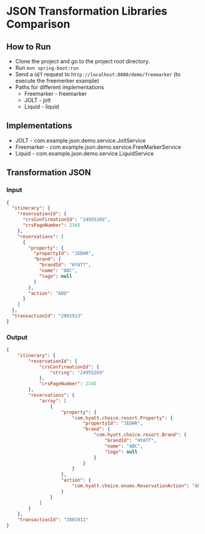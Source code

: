# JSON Transformation Libraries Comparison

## How to Run
* Clone the project and go to the project root directory.
* Run `mvn spring-boot:run`
* Send a `GET` request to `http://localhost:8080/demo/freemarker` (to execute the freemerker example)
* Paths for different implementations
    * Freemarker - freemarker
    * JOLT - jolt
    * Liquid - liquid
## Implementations
* JOLT - com.example.json.demo.service.JoltService
* Freemarker - com.example.json.demo.service.FreeMarkerService
* Liquid - com.example.json.demo.service.LiquidService

## Transformation JSON

### Input

```json
{
  "itinerary": {
    "reservationId": {
      "crsConfirmationId": "24955269",
      "crsPageNumber": 2345
    },
    "reservations": [
      {
        "property": {
          "propertyId": "JEDHR",
          "brand": {
            "brandId": "HYATT",
            "name": "ABC",
            "logo": null
          }
        },
        "action": "ADD"
      }
    ]
  },
  "transactionId": "2801913"
}
```

### Output

```json
{
    "itinerary": {
        "reservationId": {
            "crsConfirmationId": {
                "string": "24955269"
            },
            "crsPageNumber": 2345
        },
        "reservations": {
            "array": [
                {
                    "property": {
                        "com.hyatt.choice.resort.Property": {
                            "propertyId": "JEDHR",
                            "brand": {
                                "com.hyatt.choice.resort.Brand": {
                                    "brandId": "HYATT",
                                    "name": "ABC",
                                    "logo": null
                                }
                            }
                        }
                    },
                    "action": {
                        "com.hyatt.choice.enums.ReservationAction": "ADD"
                    }
                }
            ]
        }
    },
    "transactionId": "2801913"
}
```